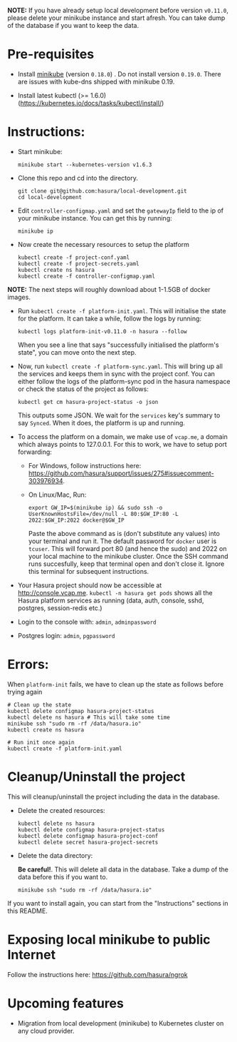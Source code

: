 **NOTE:** If you have already setup local development before version ``v0.11.0``, please delete your minikube instance and start afresh. You can take dump of the database if you want to keep the data.

# Pre-requisites

- Install [minikube](https://github.com/kubernetes/minikube/releases) (version ``0.18.0``) . Do not install version ``0.19.0``. There are issues with kube-dns shipped with minikube 0.19.

- Install latest kubectl (>= 1.6.0) (https://kubernetes.io/docs/tasks/kubectl/install/)

# Instructions:

- Start minikube:

  ```
  minikube start --kubernetes-version v1.6.3
  ```

- Clone this repo and cd into the directory.
  ```
  git clone git@github.com:hasura/local-development.git
  cd local-development
  ```

- Edit ``controller-configmap.yaml`` and set the ``gatewayIp`` field to the ip of your minikube instance. You can get this by running:

  ```
  minikube ip
  ```

- Now create the necessary resources to setup the platform
  ```
  kubectl create -f project-conf.yaml
  kubectl create -f project-secrets.yaml
  kubectl create ns hasura
  kubectl create -f controller-configmap.yaml
  ```

**NOTE:** The next steps will roughly download about 1-1.5GB of docker images.

- Run ``kubectl create -f platform-init.yaml``. This will initialise the state for the platform. It can take a while, follow the logs by running:

  ```
  kubectl logs platform-init-v0.11.0 -n hasura --follow
  ```

  When you see a line that says "successfully initialised the platform's state", you can move onto the next step.

- Now, run ``kubectl create -f platform-sync.yaml``. This will bring up all the services and keeps them in sync with the project conf. You can either follow the logs of the platform-sync pod in the hasura namespace or check the status of the project as follows:

  ```
  kubectl get cm hasura-project-status -o json
  ```

  This outputs some JSON. We wait for the ``services`` key's summary to say ``Synced``. When it does, the platform is up and running.

- To access the platform on a domain, we make use of ``vcap.me``, a domain which always points to 127.0.0.1. For this to work, we have to setup port forwarding:
  - For Windows, follow instructions here: https://github.com/hasura/support/issues/275#issuecomment-303976934.
  - On Linux/Mac, Run:

    ```
    export GW_IP=$(minikube ip) && sudo ssh -o UserKnownHostsFile=/dev/null -L 80:$GW_IP:80 -L 2022:$GW_IP:2022 docker@$GW_IP
    ```
    Paste the above command as is (don't substitute any values) into your terminal and run it. The default password for `docker` user is `tcuser`. This will forward port 80 (and hence the sudo) and 2022 on your local machine to the minikube cluster. Once the SSH command runs succesfully, keep that terminal open and don't close it. Ignore this terminal for subsequent instructions.
- Your Hasura project should now be accessible at http://console.vcap.me.
  ``kubectl -n hasura get pods`` shows all the Hasura platform services as running (data, auth, console, sshd, postgres, session-redis etc.)
- Login to the console with: ``admin``, ``adminpassword``
- Postgres login: ``admin``, ``pgpassword``

# Errors:

When ``platform-init`` fails, we have to clean up the state as follows before trying again

  ```
  # Clean up the state
  kubectl delete configmap hasura-project-status
  kubectl delete ns hasura # This will take some time
  minikube ssh "sudo rm -rf /data/hasura.io"
  kubectl create ns hasura

  # Run init once again
  kubectl create -f platform-init.yaml
  ```

# Cleanup/Uninstall the project

This will cleanup/uninstall the project including the data in the database.

- Delete the created resources:

  ```
  kubectl delete ns hasura
  kubectl delete configmap hasura-project-status
  kubectl delete configmap hasura-project-conf
  kubectl delete secret hasura-project-secrets
  ```
- Delete the data directory:

  **Be careful!**. This will delete all data in the database. Take a dump of the data before this if you want to.

  ```
  minikube ssh "sudo rm -rf /data/hasura.io"
  ```
If you want to install again, you can start from the "Instructions" sections in this README.

# Exposing local minikube to public Internet

Follow the instructions here: https://github.com/hasura/ngrok

# Upcoming features
- Migration from local development (minikube) to Kubernetes cluster on any cloud provider.
